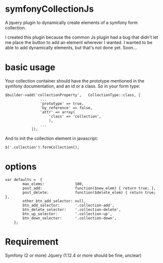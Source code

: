 # symfonyCollectionJs
A jquery plugin to dynamically create elements of a symfony form collection.

I created this plugin because the common Js plugin had a bug that didn't let me place the button to add an element wherever I wanted. I wanted to be able to add dynamically elements, but that's not done yet. Soon...

# basic usage

Your collection container should have the prototype mentioned in the symfony documentation, and an id or a class. So in your form type:
~~~~
$builder->add('collectionProperty',   CollectionType::class, [
                ...
                'prototype' => true,
                'by_reference' => false,
                'attr' => array(
                    'class' => 'collection',
                    ),
                ...
            ]);
~~~~

And to init the collection element in javascript:
~~~~
$('.collection').formCollection();
~~~~

# options 
~~~~
var defaults =  {
        max_elems:              100,
        post_add:               function($new_elem) { return true; },
        post_delete:            function($delete_elem) { return true; },
        other_btn_add_selector: null,
        btn_add_selector:       '.collection-add',
        btn_delete_selector:    '.collection-delete',
        btn_up_selector:        '.collection-up',
        btn_down_selector:      '.collection-down',
    };
~~~~

# Requirement

Symfony (2 or more)
Jquery (1.12.4 or more should be fine, unclear)